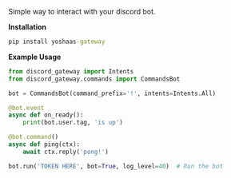 
Simple way to interact with your discord bot.


**Installation**
```cmd
pip install yoshaas-gateway
```


**Example Usage**
```python
from discord_gateway import Intents
from discord_gateway.commands import CommandsBot

bot = CommandsBot(command_prefix='!', intents=Intents.All)

@bot.event
async def on_ready():
    print(bot.user.tag, 'is up')

@bot.command()
async def ping(ctx):
    await ctx.reply('pong!')

bot.run('TOKEN HERE', bot=True, log_level=40)  # Run the bot
```